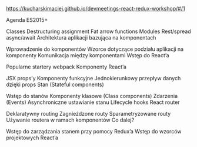 https://kucharskimaciej.github.io/devmeetings-react-redux-workshop/#/1

Agenda
ES2015+

Classes
Destructuring assignment
Fat arrow functions
Modules
Rest/spread
async/await
Architektura aplikacji bazująca na komponentach 

Wprowadzenie do komponentów
Wzorce dotyczące podziału aplikacji na komponenty
Komunikacja między komponentami
Wstęp do React’a

Popularne startery
webpack
Komponenty React’a

JSX
props’y
Komponenty funkcyjne
Jednokierunkowy przepływ danych dzięki props
Stan (Stateful components)

Wstęp do stanów
Komponenty klasowe (Class components)
Zdarzenia (Events)
Asynchroniczne ustawianie stanu
Lifecycle hooks
React router

Deklaratywny routing
Zagnieżdzone routy
Sparametryzowane routy
Używanie routera w ramach komponentów
Co dalej?

Wstęp do zarządzania stanem przy pomocy Redux’a
Wstęp do wzorców projektowych React’a
